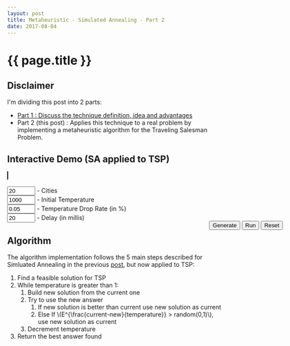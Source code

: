 ```yaml
---
layout: post
title: Metaheuristic - Simulated Annealing - Part 2
date: 2017-08-04
---
```


{{ page.title }}
================

Disclaimer
---
I'm dividing this post into 2 parts:
- [Part 1 : Discuss the technique definition, idea and advantages](2017-07-28-simulated-annealing-part1)
- Part 2 (this post) : Applies this technique to a real problem by implementing a metaheuristic algorithm for the Traveling Salesman Problem.

Interactive Demo (SA applied to TSP)
---
<script><% include canvas.js %></script>
<script src="https://rawgit.com/pedrohfsd/TSP/develop/simulated_annealing.js"></script>

<div style="width:640px; margin:auto">
  <canvas id="canvas" width="640px" height="490" style="border:1px solid #000000;"></canvas>
  <br/><br/><input id='cityCountId' value='20' size="5"/> - Cities
  <br/><input id='temperatureId' value='1000' size="5"/> - Initial Temperature
  <br/><input id='dropRateId' value='0.05' size="5"/> - Temperature Drop Rate (in %)
  <br/><input id='delayId' value='20' size="5"/> - Delay (in millis)
  <div style="float:right">
    <br/><button onclick="generate(props);">Generate</button>
    <button onclick="run(props, document.getElementById('temperatureId').value, document.getElementById('dropRateId').value, document.getElementById('delayId').value);">Run</button>
    <button onclick="resetCanvas(props, props.vertices);">Reset</button>
  </div>
</div>

<script>
  var props = {canvas:null, context:null
              , width:640
              , height:490
              , margin:30
              , fontSize:14
              , verticeCount:function(){return document.getElementById('cityCountId').value}
              , vertices:[]
              , background:'#5F636C'
              };
  props.canvas = document.getElementById('canvas');
  props.context = props.canvas.getContext('2d');
  props.context.font = (props.fontSize+2)+'px Arial';
  props.context.fillStyle = props.background;
  props.context.fillRect(0, 0, props.width, props.height);
  props.context.fillStyle = 'white';
  props.context.fillText('\'Input\' the number of cities to \'Generate\' the graph and \'Run\'', props.width/2-220, props.height/2);
  props.context.font = props.fontSize+'px Arial';

  function state_changed(props, event){resetCanvas(props, event.vertices);}
  function log(props, text){setText(props, text);}
</script>

Algorithm
---
The algorithm implementation follows the 5 main steps described for Simluated Annealing in the previous [post](2017-07-28-simulated-annealing-part1), but now applied to TSP:
1. Find a feasible solution for TSP
1. While temperature is greater than 1:
    1. Build new solution from the current one
    1. Try to use the new answer 
        1. If new solution is better than current use new solution as current
        1. Else If \\(E^{\frac{current-new}{temperature}} > random(0,1)\\), use new solution as current
    1. Decrement temperature
1. Return the best answer found

